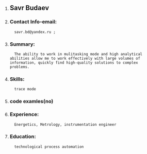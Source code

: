 1. ## Savr Budaev

2. ### Contact Info-email: 
         savr.bd@yandex.ru ;

3. ### Summary:
         The ability to work in mulitasking mode and high analytical abilities allow me to work effectively with large volumes of information, quickly find high-quality solutions to complex problems.
4. ### Skills: 
         trace mode

5. ### code examles(no)

6. ### Experience: 
         Energetics, Metrology, instrumentation engineer

7. ### Education:
         technological process automation

